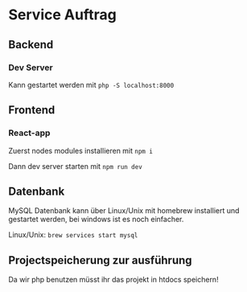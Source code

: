 # Service Auftrag

## Backend 

### Dev Server 

Kann gestartet werden mit `php -S localhost:8000`


## Frontend

### React-app 

Zuerst nodes modules installieren mit `npm i`

Dann dev server starten mit `npm run dev`


## Datenbank

MySQL Datenbank kann über Linux/Unix mit homebrew installiert und gestartet werden, bei windows ist es noch einfacher.

Linux/Unix: `brew services start mysql`

## Projectspeicherung zur ausführung
Da wir php benutzen müsst ihr das projekt in htdocs speichern!

